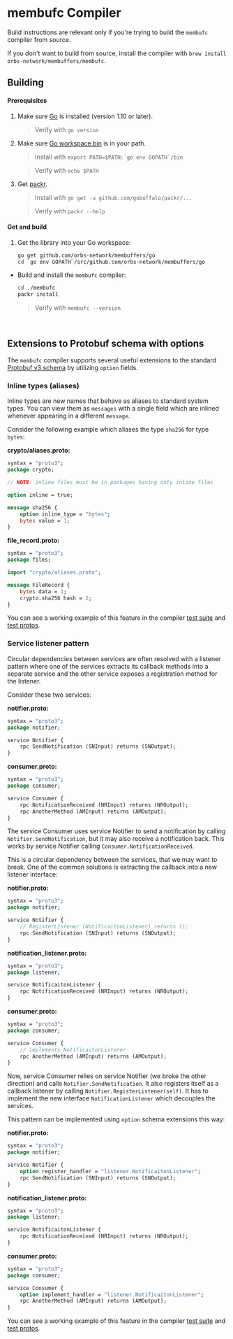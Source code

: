 # membufc Compiler

Build instructions are relevant only if you're trying to build the `membufc` compiler from source.

If you don't want to build from source, install the compiler with `brew install orbs-network/membuffers/membufc`.

## Building

#### Prerequisites

1. Make sure [Go](https://golang.org/doc/install) is installed (version 1.10 or later).
  
    > Verify with `go version`

2. Make sure [Go workspace bin](https://stackoverflow.com/questions/42965673/cant-run-go-bin-in-terminal) is in your path.
  
    > Install with ``export PATH=$PATH:`go env GOPATH`/bin``
  
    > Verify with `echo $PATH`

3. Get [packr](https://github.com/gobuffalo/packr).

    > Install with `go get -u github.com/gobuffalo/packr/...`

    > Verify with `packr --help`

#### Get and build

1. Get the library into your Go workspace:
 
     ```sh
     go get github.com/orbs-network/membuffers/go
     cd `go env GOPATH`/src/github.com/orbs-network/membuffers/go
     ```

* Build and install the `membufc` compiler:

    ```sh
    cd ./membufc
    packr install
    ```
    > Verify with `membufc --version`

&nbsp;
## Extensions to Protobuf schema with options

The `membufc` compiler supports several useful extensions to the standard [Protobuf v3 schema](https://developers.google.com/protocol-buffers/docs/reference/proto3-spec) by utilizing `option` fields.

### Inline types (aliases)

Inline types are new names that behave as aliases to standard system types. You can view them as `messages` with a single field which are inlined whenever appearing in a different `message`.

Consider the following example which aliases the type `sha256` for type `bytes`:

**crypto/aliases.proto:**
```proto
syntax = "proto3";
package crypto;

// NOTE: inline files must be in packages having only inline files

option inline = true;

message sha256 {
    option inline_type = "bytes";
    bytes value = 1;
}
```

**file_record.proto:**
```proto
syntax = "proto3";
package files;

import "crypto/aliases.proto";

message FileRecord {
    bytes data = 1;
    crypto.sha256 hash = 2;
}
```

You can see a working example of this feature in the compiler [test suite](e2e/inline_test.go) and [test protos](e2e/protos/aliases_user.proto).

### Service listener pattern

Circular dependencies between services are often resolved with a listener pattern where one of the services extracts its callback methods into a separate service and the other service exposes a registration method for the listener.

Consider these two services:

**notifier.proto:**
```proto
syntax = "proto3";
package notifier;

service Notifier {
    rpc SendNotification (SNInput) returns (SNOutput);
}
```

**consumer.proto:**
```proto
syntax = "proto3";
package consumer;

service Consumer {
    rpc NotificationReceived (NRInput) returns (NROutput);
    rpc AnotherMethod (AMInput) returns (AMOutput);
}
```

The service Consumer uses service Notifier to send a notification by calling `Notifier.SendNotification`, but it may also receive a notification back. This works by service Notifier calling `Consumer.NotificationReceived`.

This is a circular dependency between the services, that we may want to break. One of the common solutions is extracting the callback into a new listener interface:

**notifier.proto:**
```proto
syntax = "proto3";
package notifier;

service Notifier {
    // RegisterListener (NotificaitonListener) returns ();
    rpc SendNotification (SNInput) returns (SNOutput);
}
```

**notification_listener.proto:**
```proto
syntax = "proto3";
package listener;

service NotificaitonListener {
    rpc NotificationReceived (NRInput) returns (NROutput);
}
```

**consumer.proto:**
```proto
syntax = "proto3";
package consumer;

service Consumer {
    // implements NotificaitonListener
    rpc AnotherMethod (AMInput) returns (AMOutput);
}
```

Now, service Consumer relies on service Notifier (we broke the other direction) and calls `Notifier.SendNotification`. It also registers itself as a callback listener by calling `Notifier.RegisterListener(self)`. It has to implement the new interface `NotificationListener` which decouples the services.

This pattern can be implemented using `option` schema extensions this way:

 **notifier.proto:**
 ```proto
 syntax = "proto3";
 package notifier;
 
 service Notifier {
     option register_handler = "listener.NotificaitonListener";
     rpc SendNotification (SNInput) returns (SNOutput);
 }
 ```
 
 **notification_listener.proto:**
 ```proto
 syntax = "proto3";
 package listener;
 
 service NotificaitonListener {
     rpc NotificationReceived (NRInput) returns (NROutput);
 }
 ```
 
 **consumer.proto:**
 ```proto
 syntax = "proto3";
 package consumer;
 
 service Consumer {
     option implement_handler = "listener.NotificaitonListener";
     rpc AnotherMethod (AMInput) returns (AMOutput);
 }
 ```
 
 You can see a working example of this feature in the compiler [test suite](e2e/handlers_test.go) and [test protos](e2e/protos/options/handlers.proto).
